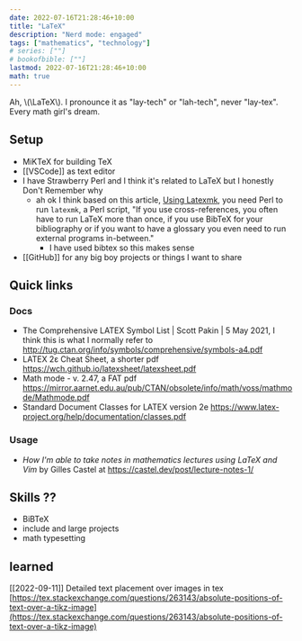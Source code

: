 ```yaml
---
date: 2022-07-16T21:28:46+10:00
title: "LaTeX"
description: "Nerd mode: engaged"
tags: ["mathematics", "technology"]
# series: [""]
# bookofbible: [""]
lastmod: 2022-07-16T21:28:46+10:00
math: true
---
```


Ah, \\(\LaTeX\\). I pronounce it as "lay-tech" or "lah-tech", never "lay-tex". Every math girl's dream.

## Setup

- MiKTeX for building TeX
- [[VSCode]] as text editor
- I have Strawberry Perl and I think it's related to LaTeX but I honestly Don't Remember why
  - ah ok I think based on this article, [Using Latexmk](https://mg.readthedocs.io/latexmk.html), you need Perl to run `latexmk`, a Perl script, "If you use cross-references, you often have to run LaTeX more than once, if you use BibTeX for your bibliography or if you want to have a glossary you even need to run external programs in-between."
    - I have used bibtex so this makes sense
- [[GitHub]] for any big boy projects or things I want to share

## Quick links

### Docs

- The Comprehensive LATEX Symbol List | Scott Pakin | 5 May 2021, I think this is what I normally refer to <http://tug.ctan.org/info/symbols/comprehensive/symbols-a4.pdf>
- LATEX 2ε Cheat Sheet, a shorter pdf <https://wch.github.io/latexsheet/latexsheet.pdf>
- Math mode - v. 2.47, a FAT pdf <https://mirror.aarnet.edu.au/pub/CTAN/obsolete/info/math/voss/mathmode/Mathmode.pdf>
- Standard Document Classes for LATEX version 2e <https://www.latex-project.org/help/documentation/classes.pdf>

### Usage

- *How I'm able to take notes in mathematics lectures using LaTeX and Vim* by Gilles Castel at <https://castel.dev/post/lecture-notes-1/>

## Skills ??

- BiBTeX
- include and large projects
- math typesetting

## learned

[[2022-09-11]] Detailed text placement over images in tex  
[https://tex.stackexchange.com/questions/263143/absolute-positions-of-text-over-a-tikz-image](https://tex.stackexchange.com/questions/263143/absolute-positions-of-text-over-a-tikz-image)
